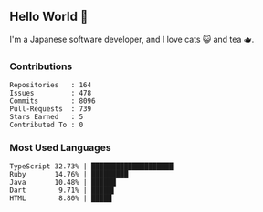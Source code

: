## Hello World 👋

I'm a Japanese software developer, and I love cats 😺 and tea 🫖.

### Contributions

    Repositories   : 164
    Issues         : 478
    Commits        : 8096
    Pull-Requests  : 739
    Stars Earned   : 5
    Contributed To : 0

### Most Used Languages

    TypeScript 32.73% | ████████████████████
    Ruby       14.76% | █████████
    Java       10.48% | ██████
    Dart        9.71% | █████▌
    HTML        8.80% | █████
